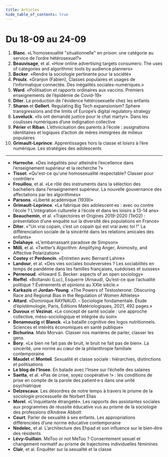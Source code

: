 ```yaml
---
title: Articles
hide_table_of_contents: true
---
```


# Du 18-09 au 24-09

1. **Blanc**. «L’homosexualité "situationnelle" en prison: une catégorie au service de l’ordre hétérosexuel?»
2. **Beauvisage**, et al. «How online advertising targets consumers: The uses of categories and algorithmic tools by audience planners»
3. **Becker**. «Rendre la sociologie pertinente pour la société»
4. **Proulx**. «Granjon (Fabien), Classes populaires et usages de l’informatique connectée. Des inégalités sociales-numériques.»
5. **Ward**. «Politisation et rapports ordinaires aux vaccins. Premiers enseignements de l’épidémie de Covid-19»
6. **Diter**. La production de l'évidence hétérosexuelle chez les enfants
7. **Sharon** et **Gellert**. Regulating Big Tech expansionism? Sphere transgressions and the limits of Europe’s digital regulatory strategy
8. **Loveluck**. «Ils ont demandé justice pour le chat martyr». Dans les coulisses numériques d’une indignation collective
9. **Périer** et **Riban**. L’ethnicisation des parents à l’école : assignations identitaires et logiques d’action de mères immigrées de milieux populaires
10. **Grimault-Leprince**. Apprentissages hors la classe et loisirs à l’ère numérique. Les stratégies des adolescents

<hr />

* **Harroche**. «Des inégalités pour atteindre l’excellence dans l’enseignement supérieur et la recherche ?»
* **Tissot**. «Qu'est-ce qu'une homosexualité respectable? Classer pour contrôler»
* **Frouillou**, et al. «Le rôle des instruments dans la sélection des bacheliers dans l’enseignement supérieur. La nouvelle gouvernance des affectations par les algorithmes»
* **Parsons**. «Liberté académique (1939)»
* **Grimault-Leprince**. «La fabrique des adolescent·es : avec ou contre l’école ? L’intégration culturelle à l’école et dans les loisirs à 13-14 ans»
* **Beauchemin**, et al. «Trajectoires et Origines 2019-2020 (TeO2) : présentation d’une enquête sur la diversité des populations en France»
* **Diter**. «"Un vrai copain, c’est un copain qui est vrai avec toi !" La différenciation sociale de la sincérité dans les relations amicales des enfants»
* **Delahaye**. «L’embarrassant paradoxe de Simpson»
* **Milli**, et al. «Twitter’s Algorithm: Amplifying Anger, Animosity, and Affective Polarization»
* **Costey** et **Perdoncin**. «Entretien avec Bernard Lahire»
* **Landour**, et al. «Des vies sociales bouleversées ? Les sociabilités en temps de pandémie dans les familles françaises, suédoises et suisses»
* **Perrenoud**. «Howard S. Becker: aspects of an open sociology»
* **Rieffel**. «Boltanski (Luc), Esquerre (Arnaud), Qu’est-ce que l’actualité politique ? Événements et opinions au XXIe siècle.»
* **Karkazis** et **Jordan-Young**. «The Powers of Testosterone: Obscuring Race and Regional Bias in the Regulation of Women Athletes»
* **Attard**. «Dominique RAYNAUD. – Sociologie fondamentale. Étude d’épistémologie, Paris, Éditions Matériologiques, 2021, 492 pages.»
* **Duvoux** et **Vezinat**. «Le concept de santé sociale : une approche collective, méso-sociologique et intégrée du soin»
* **Benamouzig** et **Blanck**. «La bataille cognitive des logos nutritionnels. Sciences et intérêts économiques en santé publique»
* **Bichurina**. Malo Morvan. Classer nos manières de parler, classer les gens.
* **Bory**. «Le bien ne fait pas de bruit, le bruit ne fait pas de bien». La sincérité, une norme au cœur de la philanthropie familiale contemporaine
* **Maudet** et **Monteil**. Sexualité et classe sociale : hiérarchies, distinctions et politisations
* **Le blog de l'Insee**. En balade avec l’Insee sur l’échelle des salaires
* **Saetta**, et al. «Pas de crise, soyez coopérative !» : les conditions de prise en compte de la parole des patient·e·s dans une unité psychiatrique
* **Delzescaux**. Les désordres de notre temps à travers le prisme de la sociologie processuelle de Norbert Elias
* **Morel**. «L’inquiétante étrangeté». Les rapports des assistantes sociales aux programmes de réussite éducative vus au prisme de la sociologie des professions d’Andrew Abbott
* **Court**. Parler de sexualité à ses enfants. Les appropriations différenciées d’une norme éducative contemporaine
* **Nedelec**, et al. L’architecture des Ehpad et son influence sur le bien-être des résidents
* **Lévy-Guillain**. MeToo or not MeToo ? Consentement sexuel et changement normatif au prisme de trajectoires individuelles féminines
* **Clair**, et al. Enquêter sur la sexualité et la classe